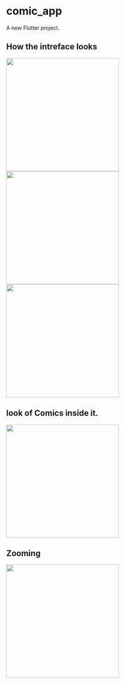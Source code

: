 # comic_app

A new Flutter project.


<h2>How the intreface looks</h2>
<p float="left">
  <img src="https://i.ibb.co/gyKn6Pc/main-page.jpg" width="300" />
  <img src="https://i.ibb.co/pry9StP/hin-main-page.jpg" width="300" /> 
  <img src="https://i.ibb.co/Mp6kpPv/man-main-page.jpg" width="300" />
</p>

<h2>look of Comics inside it.</h2>
<p float="left">
  <img src="https://i.ibb.co/KjHw7QQ/inside.jpg" width="300" />
</p>

<h2>Zooming</h2>
<p float="left">
  <img src="https://i.ibb.co/PmHNXXv/zoom.jpg" width="300" />
</p>
